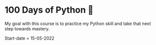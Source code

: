 # 100 Days of Python 🐍
My goal with this course is to practice my Python skill and take that next step towards mastery.

Start-date = 15-05-2022